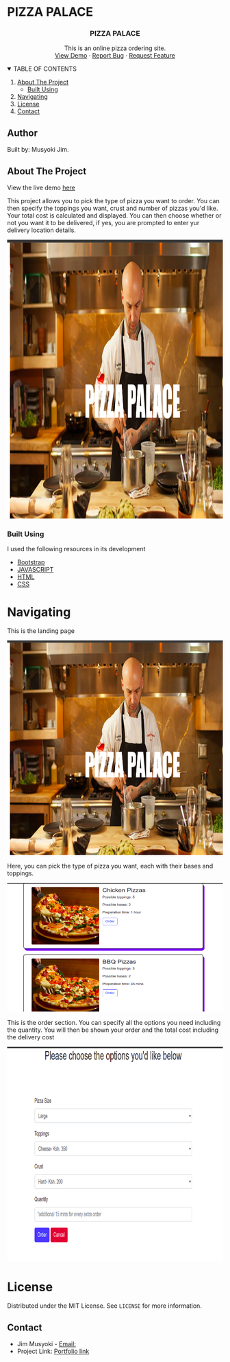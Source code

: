# PIZZA PALACE

<p align="center">

  <h3 align="center">PIZZA PALACE</h3>
  <p align="center">
    This is an online pizza ordering site. 
    <br />
    <a href="https://fltoki.github.io/pizzaPalace">View Demo</a>
    ·
    <a href="#">Report Bug</a>
    ·
    <a href="#">Request Feature</a>
  </p>

   <details open="open">
      <summary>TABLE OF CONTENTS</summary>
      <ol>
        <li>
          <a href="#about-the-project">About The Project</a>
          <ul>
            <li><a href="#built-using">Built Using</a></li>
          </ul>
        </li>
        <li><a href="#Navigating">Navigating</a></li>
        <li><a href="#license">License</a></li>
        <li><a href="#contact">Contact</a></li>
      </ol>
    </details>
</p>

## Author
Built by: Musyoki Jim.
## About The Project

<p> View the live demo <a href ="https://fltoki.github.io/pizzaPalace">here</a> </p>
<p>This project allows you to pick the type of pizza you want to order. You can then specify the toppings you want, crust and number of pizzas you'd like. Your total cost is calculated and displayed. You can then choose whether or not you want it to be delivered, if yes, you are prompted to enter yur delivery location details.</p>
<a href="https://github.com/othneildrew/Best-README-Template">
  <img src="assets/images/landing_page.png" alt="Logo" width="850" height="650">
</a>

### Built Using
I used the following resources in its development
* [Bootstrap](https://getbootstrap.com)
* [JAVASCRIPT](https://javascript.com)
* [HTML](https://html.com)
* [CSS](https://css.com)

# Navigating
<p>
This is the landing page
</p>
  <img src="assets/images/landing_page.png" width="800" height="500">
<p>
Here, you can pick the type of pizza you want, each with their bases and toppings.
</p>
  <img src="assets/images/choices.png" width="800" height="300">

<p>
This is the order section. You can specify all the options you need including the quantity. You will then be shown your order and the total cost including the delivery cost
</p>
  <img src="assets/images/orders.png" width="800" height="500">

# License
Distributed under the MIT License. See `LICENSE` for more information.

## Contact
* Jim Musyoki - [Email:](https://musyokijim@gmail.com)
* Project Link: [Portfolio link](https://fltoki.github.io/ageProject)
